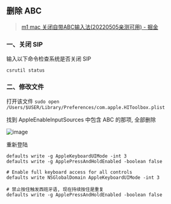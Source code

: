 ## 删除 ABC

> [m1 mac 关闭自带ABC输入法(20220505亲测可用) - 掘金](https://juejin.cn/post/7094168323968991262)

### 一、关闭 SIP

输入以下命令检查系统是否关闭 SIP

```
csrutil status
```


### 二、修改文件

打开该文件 `sudo open /Users/$USER/Library/Preferences/com.apple.HIToolbox.plist`

找到 AppleEnableInputSources 中包含 ABC 的那项, 全部删除

![image](https://jsd.cdn.zzko.cn/gh/luxuxl/picx-images-hosting@master/20240215/image.9kfxlwvv7c.webp)

重新登陆


```
defaults write -g AppleKeyboardUIMode -int 3
defaults write -g ApplePressAndHoldEnabled -boolean false
```

```
# Enable full keyboard access for all controls
defaults write NSGlobalDomain AppleKeyboardUIMode -int 3

# 禁止按住触发西班牙语, 现在持续按住是重复
defaults write -g ApplePressAndHoldEnabled -boolean false
```